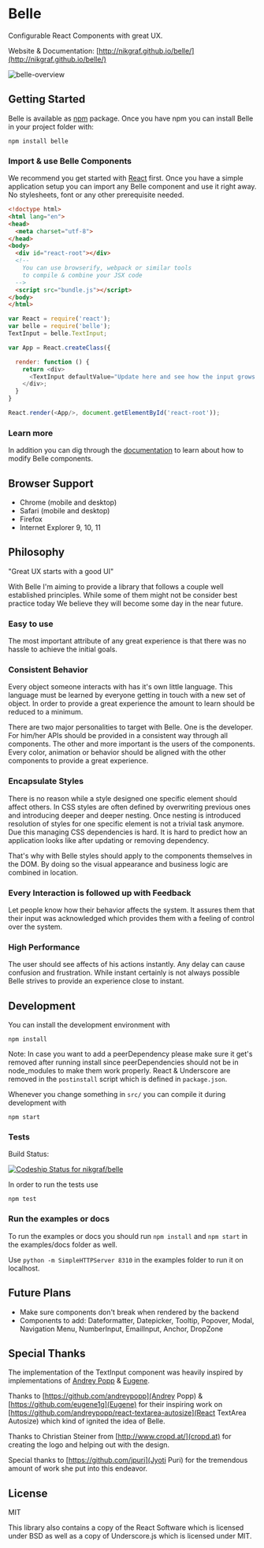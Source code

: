 # Belle

Configurable React Components with great UX.

Website & Documentation: [http://nikgraf.github.io/belle/](http://nikgraf.github.io/belle/)

![belle-overview](https://cloud.githubusercontent.com/assets/223045/8707250/f77634f8-2b34-11e5-92d1-f0b0fe44ade9.png)

## Getting Started

Belle is available as [npm](http://npmjs.org) package. Once you have npm you can install Belle in your project folder with:

```
npm install belle
```

### Import & use Belle Components

We recommend you get started with [React](https://facebook.github.io/react/) first. Once you have a simple application setup you can import any Belle component and use it right away. No stylesheets, font or any other prerequisite needed.

```html
<!doctype html>
<html lang="en">
<head>
  <meta charset="utf-8">
</head>
<body>
  <div id="react-root"></div>
  <!--
    You can use browserify, webpack or similar tools
    to compile & combine your JSX code
  -->
  <script src="bundle.js"></script>
</body>
</html>
```

```javascript
var React = require('react');
var belle = require('belle');
TextInput = belle.TextInput;

var App = React.createClass({

  render: function () {
    return <div>
      <TextInput defaultValue="Update here and see how the input grows …" />
    </div>;
  }
}

React.render(<App/>, document.getElementById('react-root'));
```

### Learn more

In addition you can dig through the [documentation](http://nikgraf.github.io/belle/) to learn about how to modify Belle components.

## Browser Support

- Chrome (mobile and desktop)
- Safari (mobile and desktop)
- Firefox
- Internet Explorer 9, 10, 11

## Philosophy

"Great UX starts with a good UI"

With Belle I'm aiming to provide a library that follows a couple well established
principles. While some of them might not be consider best practice today
We believe they will become some day in the near future.

### Easy to use

The most important attribute of any great experience is that there was no hassle to achieve
the initial goals.

### Consistent Behavior

Every object someone interacts with has it's own little language. This language
must be learned by everyone getting in touch with a new set of object. In order
to provide a great experience the amount to learn should be reduced to a minimum.

There are two major personalities to target with Belle. One is the developer.
For him/her APIs should be provided in a consistent way through all components.
The other and more important is the users of the components. Every color,
animation or behavior should be aligned with the other components to provide
a great experience.

### Encapsulate Styles

There is no reason while a style designed one specific element should affect
others. In CSS styles are often defined by overwriting previous ones and introducing
deeper and deeper nesting. Once nesting is introduced resolution of styles for one
specific element is not a trivial task anymore. Due this managing CSS dependencies
is hard. It is hard to predict how an application looks like after updating or
removing dependency.

That's why with Belle styles should apply to the components themselves in the DOM.
By doing so the visual appearance and business logic are combined in location.

### Every Interaction is followed up with Feedback

Let people know how their behavior affects the system. It assures them that
their input was acknowledged which provides them with a feeling of control over
the system.

### High Performance

The user should see affects of his actions instantly. Any delay can cause confusion
and frustration. While instant certainly is not always possible Belle strives to
provide an experience close to instant.

## Development

You can install the development environment with

```
npm install
```

Note: In case you want to add a peerDependency please make sure it get's removed
after running install since peerDependencies should not be in node_modules to
make them work properly. React & Underscore are removed in the `postinstall`
script which is defined in `package.json`.

Whenever you change something in `src/` you can compile it during development with

```
npm start
```

### Tests

Build Status:

[ ![Codeship Status for nikgraf/belle](https://codeship.com/projects/7650fa30-c483-0132-3f11-46867e328226/status?branch=master)](https://codeship.com/projects/74133)

In order to run the tests use

```
npm test
```

### Run the examples or docs

To run the examples or docs you should run `npm install` and `npm start` in the examples/docs folder as well.

Use `python -m SimpleHTTPServer 8310` in the examples folder to run it on localhost.

## Future Plans

- Make sure components don't break when rendered by the backend
- Components to add: Dateformatter, Datepicker, Tooltip, Popover, Modal, Navigation Menu, NumberInput, EmailInput, Anchor, DropZone

## Special Thanks

The implementation of the TextInput component was heavily inspired by implementations of [Andrey Popp](https://github.com/andreypopp) & [Eugene](https://github.com/eugene1g).

Thanks to [https://github.com/andreypopp](Andrey Popp) & [https://github.com/eugene1g](Eugene) for their inspiring work on [https://github.com/andreypopp/react-textarea-autosize](React TextArea Autosize) which kind of ignited the idea of Belle.

Thanks to Christian Steiner from [http://www.cropd.at/](cropd.at) for creating the logo and helping out with the design.

Special thanks to [https://github.com/jpuri](Jyoti Puri) for the tremendous amount of work she put into this endeavor.

## License

MIT

This library also contains a copy of the React Software which is licensed under BSD as well
as a copy of Underscore.js which is licensed under MIT.

